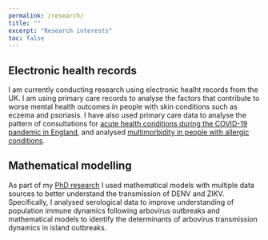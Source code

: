 ```yaml
---
permalink: /research/
title: ""
excerpt: "Research interests"
toc: false
---
```


## Electronic health records

I am currently conducting research using electronic healht records from the UK. I am using primary care records to analyse the factors that contribute to worse mental health outcomes in people with skin conditions such as eczema and psoriasis. I have also used primary care data to analyse the pattern of consultations for [acute health conditions during the COVID-19 pandemic in England](https://doi.org/10.1016/S2589-7500(21)00017-0), and analysed [multimorbidity in people with allergic conditions](https://hendersonad.github.io/MICAC/).


## Mathematical modelling 
As part of my [PhD research](https://doi.org/10.17037/PUBS.04660713) I used mathematical models with multiple data sources to better understand the transmission of DENV and ZIKV. Specifically, I analysed serological data to improve understanding of population immune dynamics following arbovirus outbreaks and mathematical models to identify the determinants of arbovirus transmission dynamics in island outbreaks. 
